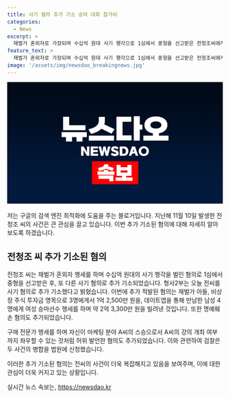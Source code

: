 ```yaml
---
title: 사기 혐의 추가 기소 승마 대회 참가비
categories:
  - News
excerpt: >
  재벌가 혼외자로 가장되며 수십억 원대 사기 행각으로 1심에서 중형을 선고받은 전청조씨에게 또 다른 사기 혐의가 추가됐다. 1억 2,500만 원을 투자금 명목으로 받아 2억 3,300만 원을 휘메은 혐의도 불거졌고, 명예훼손 혐의도 추가됐다. 또한 전 씨는 투자 전문가, 펜싱 국가대표 남현희 씨의 조카를 폭행한 혐의로도 기소됐다. 현재 1심에서 징역 12년을 선고받은 상태이며, 항소심을 기다리고 있다.
feature_text: >
  재벌가 혼외자로 가장되며 수십억 원대 사기 행각으로 1심에서 중형을 선고받은 전청조씨에게 또 다른 사기 혐의가 추가됐다. 1억 2,500만 원을 투자금 명목으로 받아 2억 3,300만 원을 휘메은 혐의도 불거졌고, 명예훼손 혐의도 추가됐다. 또한 전 씨는 투자 전문가, 펜싱 국가대표 남현희 씨의 조카를 폭행한 혐의로도 기소됐다. 현재 1심에서 징역 12년을 선고받은 상태이며, 항소심을 기다리고 있다.
image: '/assets/img/newsdao_breakingnews.jpg'
---
```


<p><img src="/assets/img/newsdao_breakingnews.jpg" alt="bookingtag 속보" /></p>

<p>저는 구글의 검색 엔진 최적화에 도움을 주는 블로거입니다. 지난해 11월 10일 발생한 전청조 씨의 사건은 큰 관심을 끌고 있습니다. 이번 추가 기소된 혐의에 대해 자세히 알아보도록 하겠습니다. </p>

<h2 data-ke-size="size26">전청조 씨 추가 기소된 혐의</h2>

<p>전청조 씨는 재벌가 혼외자 행세를 하며 수십억 원대의 사기 행각을 벌인 혐의로 1심에서 중형을 선고받은 후, 또 다른 사기 혐의로 추가 기소되었습니다. 형사2부는 오늘 전씨를 사기 혐의로 추가 기소했다고 밝혔습니다. 이번에 추가 적발된 혐의는 재벌가 아들, 비상장 주식 투자금 명목으로 3명에게서 1억 2,500만 원을, 데이트앱을 통해 만남한 남성 4명에게 여성 승마선수 행세를 하며 약 2억 3,300만 원을 빌려낸 것입니다. 또한 명예훼손 혐의도 추가되었습니다. </p>

<p>구매 전문가 행세를 하며 자신이 마케팅 분야 A씨의 스승으로서 A씨의 강의 개최 여부까지 좌우할 수 있는 것처럼 허위 발언한 혐의도 추가되었습니다. 이와 관련하여 검찰은 두 사건의 병합을 법원에 신청했습니다. </p>

<p>이러한 추가 기소된 혐의는 전씨의 사건이 더욱 복잡해지고 있음을 보여주며, 이에 대한 관심이 더욱 커지고 있는 상황입니다.</p>
실시간 뉴스 속보는, <a href="https://newsdao.kr" rel="dofollow">https://newsdao.kr</a>


